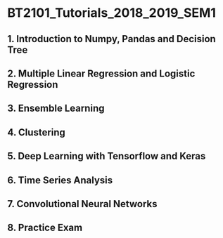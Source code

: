 # BT2101_Tutorials_2018_2019_SEM1
## 1. Introduction to Numpy, Pandas and Decision Tree
## 2. Multiple Linear Regression and Logistic Regression
## 3. Ensemble Learning
## 4. Clustering
## 5. Deep Learning with Tensorflow and Keras
## 6. Time Series Analysis
## 7. Convolutional Neural Networks
## 8. Practice Exam

